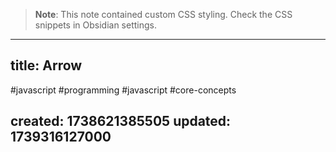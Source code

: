 
> **Note**: This note contained custom CSS styling. Check the CSS snippets in Obsidian settings.

---
title: Arrow
---

#javascript #programming #javascript #core-concepts

created: 1738621385505
updated: 1739316127000
---


<!--#region styles-->

<!--#endregion-->